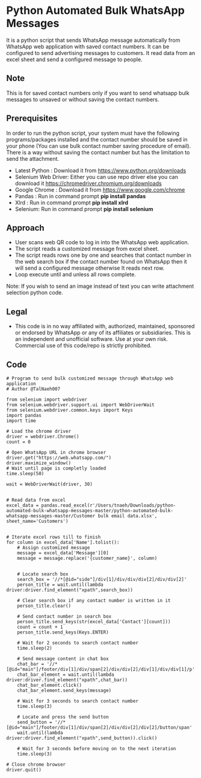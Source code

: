 # Python Automated Bulk WhatsApp Messages

It is a python script that sends WhatsApp message automatically from WhatsApp web application with saved contact numbers. It can be configured to send advertising messages to customers. It read data from an excel sheet and send a configured message to people.

## Note
This is for saved contact numbers only if you want to send whatsapp bulk messages to unsaved or without saving the contact numbers. 

## Prerequisites

In order to run the python script, your system must have the following programs/packages installed and the contact number should be saved in your phone (You can use bulk contact number saving procedure of email). There is a way without saving the contact number but has the limitation to send the attachment.
* Latest Python : Download it from https://www.python.org/downloads
* Selenium Web Driver: Either you can use repo driver else you can download it https://chromedriver.chromium.org/downloads
* Google Chrome : Download it from https://www.google.com/chrome
* Pandas : Run in command prompt **pip install pandas**
* Xlrd : Run in command prompt **pip install xlrd**
* Selenium: Run in command prompt **pip install selenium** 


## Approach
* User scans web QR code to log in into the WhatsApp web application.
* The script reads a customized message from excel sheet.
* The script reads rows one by one and searches that contact number in the web search box if the contact number found on WhatsApp then it will send a configured message otherwise It reads next row. 
* Loop execute until and unless all rows complete.

Note: If you wish to send an image instead of text you can write attachment selection python code.

## Legal
* This code is in no way affiliated with, authorized, maintained, sponsored or endorsed by WhatsApp or any of its affiliates or subsidiaries. This is an independent and unofficial software. Use at your own risk. Commercial use of this code/repo is strictly prohibited.

## Code
```
# Program to send bulk customized message through WhatsApp web application
# Author @TalNaeh007

from selenium import webdriver
from selenium.webdriver.support.ui import WebDriverWait
from selenium.webdriver.common.keys import Keys
import pandas
import time

# Load the chrome driver
driver = webdriver.Chrome()
count = 0

# Open WhatsApp URL in chrome browser
driver.get("https://web.whatsapp.com/")
driver.maximize_window()
# Wait until page is completly loaded
time.sleep(50)

wait = WebDriverWait(driver, 30)


# Read data from excel
excel_data = pandas.read_excel(r'/Users/tnaeh/Downloads/python-automated-bulk-whatsapp-messages-master/python-automated-bulk-whatsapp-messages-master/Customer bulk email data.xlsx', sheet_name='Customers')


# Iterate excel rows till to finish
for column in excel_data['Name'].tolist():
    # Assign customized message
    message = excel_data['Message'][0]
    message = message.replace('{customer_name}', column)


    # Locate search box
    search_box = '//*[@id="side"]/div[1]/div/div/div[2]/div/div[2]'
    person_title = wait.until(lambda driver:driver.find_element("xpath",search_box))

    # Clear search box if any contact number is written in it
    person_title.clear()

    # Send contact number in search box
    person_title.send_keys(str(excel_data['Contact'][count]))
    count = count + 1
    person_title.send_keys(Keys.ENTER)

    # Wait for 2 seconds to search contact number
    time.sleep(2)

    # Send message content in chat box
    chat_bar = '//*[@id="main"]/footer/div[1]/div/span[2]/div/div[2]/div[1]/div/div[1]/p'
    chat_bar_element = wait.until(lambda driver:driver.find_element("xpath",chat_bar))
    chat_bar_element.click()
    chat_bar_element.send_keys(message)

    # Wait for 3 seconds to search contact number
    time.sleep(3)

    # Locate and press the send button
    send_button = '//*[@id="main"]/footer/div[1]/div/span[2]/div/div[2]/div[2]/button/span'
    wait.until(lambda driver:driver.find_element("xpath",send_button)).click()

    # Wait for 3 seconds before moving on to the next iteration
    time.sleep(3)

# Close chrome browser
driver.quit()